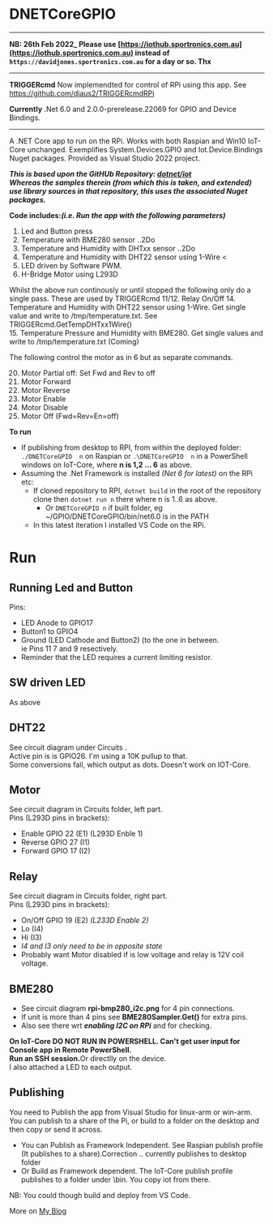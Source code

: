 # DNETCoreGPIO

<hr/>

**NB: 26th Feb 2022_ Please use  [https://iothub.sportronics.com.au](https://iothub.sportronics.com.au) instead of ```https://davidjones.sportronics.com.au``` for a day or so. Thx**

<hr/>

**TRIGGERcmd** Now implemendted for control of RPi using this app. See https://github.com/djaus2/TRIGGERcmdRPi

**Currently** .Net 6.0 and 2.0.0-prerelease.22069 for GPIO and Device Bindings.

<hr/>

A .NET Core app to run on the RPi. Works with both Raspian and Win10 IoT-Core unchanged.
Exemplifies System.Devices.GPIO and Iot.Device.Bindings Nuget packages. Provided as Visual Studio 2022 project.

_**This is based upon the GitHUb Repository: [dotnet/iot](https://github.com/dotnet/iot)<br>
Whereas the samples therein (from which this is taken, and extended) use library sources in that repository, this uses the associated Nuget packages.**_

**Code includes:_(i.e. Run the app with the following parameters)_**

1. Led and Button press
2. Temperature with BME280 sensor  ..2Do
3. Temperature and Humidity with DHTxx sensor  ..2Do
4. Temperature and Humidity with DHT22 sensor using 1-Wire <
5. LED driven by Software PWM.
6. H-Bridge Motor using L293D

Whilst the above run continously or until stopped the following only do a single pass. These are used by TRIGGERcmd
11/12. Relay On/Off
14. Temperature and Humidity with DHT22 sensor using 1-Wire. Get single value and write to /tmp/temperature.txt. See TRIGGERcmd.GetTempDHTxx1Wire()  
15. Temperature Pressure and Humidity with BME280. Get single values and write to /tmp/temperature.txt (Coming)

The following control the motor as in 6 but as separate commands.

20. Motor Partial off: Set Fwd and Rev to off
21. Motor Forward
22. Motor Reverse
23. Motor Enable
24. Motor Disable
25. Motor Off (Fwd=Rev=En=off)


**To run**  
- If publishing from desktop to RPI, from within the deployed folder: ```./DNETCoreGPIO  n``` on Raspian or ```.\DNETCoreGPIO  n``` in a PowerShell windows on IoT-Core,  where **n is 1,2 ... 6** as above.
- Assuming the .Net Framework is installed _(Net 6 for latest)_ on the RPi etc:
  - If cloned repository to RPI, ```dotnet build``` in the root of the repository clone then ```dotnet run n``` there where n is 1..6 as above.
    - Or ```DNETCoreGPIO n``` if built folder, eg ~/GPIO/DNETCoreGPIO/bin/net6.0 is in the PATH
  - In this latest iteration I installed VS Code on the RPi.

# Run
## Running Led and Button
Pins:
- LED Anode to GPIO17
- Button1 to GPIO4
- Ground (LED Cathode and Button2) (to the one in between. <br>ie Pins 11 7 and 9 resectively.
- Reminder that the LED requires a current limiting resistor.
## SW driven LED
As above
## DHT22
See circuit diagram under Circuits  .<br> Active pin is is GPIO26. I'm using a 10K pullup to that. <br>Some conversions fail, which output as dots. Doesn't work on IOT-Core.
## Motor
See circuit diagram in Circuits folder, left part. <br>Pins (L293D pins in brackets):
- Enable  GPIO 22 (E1) (L293D Enble 1)
- Reverse GPIO 27 (I1) 
- Forward GPIO 17 (I2)
## Relay
See circuit diagram in Circuits folder, right part. <br>Pins (L293D pins in brackets):
- On/Off  GPIO 19 (E2)  _(L233D Enable 2)_
- Lo (I4)               
- Hi (I3)
- _I4 and I3 only need to be in opposite state_
- Probably want Motor disabled if is low voltage and relay is 12V coil voltage.
## BME280
- See circuit diagram **rpi-bmp280_i2c.png** for 4 pin connections.
- If unit is more than 4 pins see **BME280Sampler.Get()** for extra pins.
- Also see there wrt **_enabling I2C on RPi_** and for checking.

<p>
<b>On IoT-Core DO NOT RUN IN POWERSHELL.  Can't get user input for Console app in Remote PowerShell.<br> Run an SSH session.</b>Or directlly on the device.<br>
I also attached a LED to each output.

## Publishing
You need to Publish the app from Visual Studio for linux-arm or win-arm. You can publish to a share of the Pi, or build to a folder on the desktop and then copy or send it across.

- You can Publish as Framework Independent. See Raspian publish profile (It publishes to a share).Correction .. currently publishes to desktop folder
- Or Build as Framework dependent. The IoT-Core publish profile publishes to a folder under \bin. You copy iot from there.

NB: You could though build and deploy from VS Code.

More on [My Blog](https://davidjones.sportronics.com.au)
